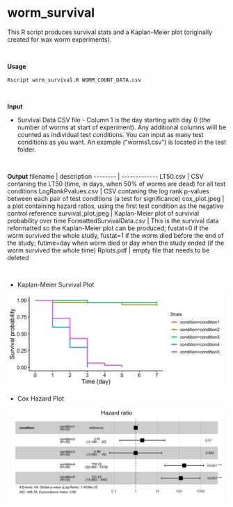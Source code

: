 # worm_survival
This R script produces survival stats and a Kaplan-Meier plot (originally created for wax worm experiments). 
<p>&nbsp;</p>

<b>Usage</b>
```
Rscript worm_survival.R WORM_COUNT_DATA.csv
```
<p>&nbsp;</p>

<b>Input</b>
- Survival Data CSV file - Column 1 is the day starting with day 0 (the number of worms at start of experiment). Any additional columns wiill be counted as individual test conditions. You can input as many test conditions as you want. An example ("worms1.csv") is located in the test folder. 
<p>&nbsp;</p>

<b>Output</b>
filename | description
-------- | -------------
LT50.csv | CSV contaning the LT50 (time, in days, when 50% of worms are dead) for all test conditions
LogRankPvalues.csv | CSV contaning the log rank p-values between each pair of test conditions (a test for significance) 
cox_plot.jpeg | a plot containing hazard ratios, using the first test condition as the negative control reference
survival_plot.jpeg | Kaplan-Meier plot of survivial probability over time
FormattedSurvivalData.csv | This is the survival data reformatted so the Kaplan-Meier plot can be produced; fustat=0 if the worm survived the whole study, fustat=1 if the worm died before the end of the study; futime=day when worm died or day when the study ended (if the worm survived the whole time)
Rplots.pdf | empty file that needs to be deleted
<p>&nbsp;</p>

* Kaplan-Meier Survival Plot

<img src="https://github.com/amcrabtree/worm_survival/blob/main/images/survival_plot.jpeg" alt="drawing" width="500"/>

* Cox Hazard Plot

<img src="https://github.com/amcrabtree/worm_survival/blob/main/images/cox_plot.jpeg" alt="drawing" width="500"/>

